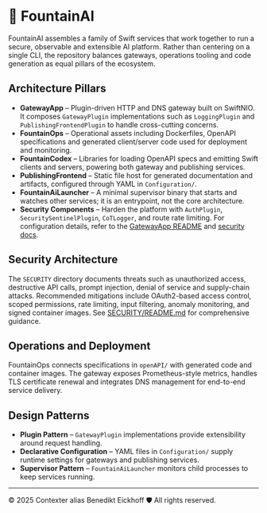 # 🌊 FountainAI

FountainAI assembles a family of Swift services that work together to run a secure, observable and extensible AI platform. Rather than centering on a single CLI, the repository balances gateways, operations tooling and code generation as equal pillars of the ecosystem.

## Architecture Pillars

- **GatewayApp** – Plugin-driven HTTP and DNS gateway built on SwiftNIO. It composes `GatewayPlugin` implementations such as `LoggingPlugin` and `PublishingFrontendPlugin` to handle cross-cutting concerns.
- **FountainOps** – Operational assets including Dockerfiles, OpenAPI specifications and generated client/server code used for deployment and monitoring.
- **FountainCodex** – Libraries for loading OpenAPI specs and emitting Swift clients and servers, powering both gateway and publishing services.
- **PublishingFrontend** – Static file host for generated documentation and artifacts, configured through YAML in `Configuration/`.
- **FountainAiLauncher** – A minimal supervisor binary that starts and watches other services; it is an entrypoint, not the core architecture.
- **Security Components** – Harden the platform with `AuthPlugin`, `SecuritySentinelPlugin`, `CoTLogger`, and route rate limiting. For configuration details, refer to the [GatewayApp README](Sources/GatewayApp/README.md) and [security docs](SECURITY/README.md).

## Security Architecture

The `SECURITY` directory documents threats such as unauthorized access, destructive API calls, prompt injection, denial of service and supply-chain attacks. Recommended mitigations include OAuth2-based access control, scoped permissions, rate limiting, input filtering, anomaly monitoring, and signed container images. See [SECURITY/README.md](SECURITY/README.md) for comprehensive guidance.

## Operations and Deployment

FountainOps connects specifications in `openAPI/` with generated code and container images. The gateway exposes Prometheus-style metrics, handles TLS certificate renewal and integrates DNS management for end-to-end service delivery.

## Design Patterns

- **Plugin Pattern** – `GatewayPlugin` implementations provide extensibility around request handling.
- **Declarative Configuration** – YAML files in `Configuration/` supply runtime settings for gateways and publishing services.
- **Supervisor Pattern** – `FountainAiLauncher` monitors child processes to keep services running.

---
© 2025 Contexter alias Benedikt Eickhoff 🛡️ All rights reserved.
